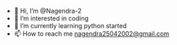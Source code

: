 - 👋 Hi, I’m @Nagendra-2
- 👀 I’m interested in coding
- 🌱 I’m currently learning python started
- 📫 How to reach me nagendra25042002@gmail.com

<!---
Nagendra-2/Nagendra-2 is a ✨ special ✨ repository because its `README.md` (this file) appears on your GitHub profile.
You can click the Preview link to take a look at your changes.
--->
